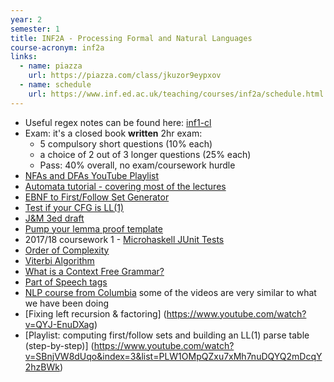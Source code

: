 ```yaml
---
year: 2
semester: 1
title: INF2A - Processing Formal and Natural Languages
course-acronym: inf2a
links:
  - name: piazza
    url: https://piazza.com/class/jkuzor9eypxov
  - name: schedule
    url: https://www.inf.ed.ac.uk/teaching/courses/inf2a/schedule.html
---
```

- Useful regex notes can be found here: [inf1-cl](/inf1#inf1-cl)
- Exam: it's a closed book **written** 2hr exam:
  - 5 compulsory short questions (10% each)
  - a choice of 2 out of 3 longer questions (25% each)
  - Pass: 40% overall, no exam/coursework hurdle
- [NFAs and DFAs YouTube Playlist](https://www.youtube.com/playlist?list=PLBlnK6fEyqRgp46KUv4ZY69yXmpwKOIev)
- [Automata tutorial - covering most of the lectures](https://www.tutorialspoint.com/automata_theory/)
- [EBNF to First/Follow Set Generator](http://hackingoff.com/compilers/predict-first-follow-set)
- [Test if your CFG is LL(1)](http://mdaines.github.io/grammophone/#/sentences)
- [J&M 3ed draft](https://web.stanford.edu/~jurafsky/slp3/ed3book.pdf)
- [Pump your lemma proof template](https://courses.engr.illinois.edu/cs373/sp2009/Handouts/pumping-lemma/pumping-lemma.html)
- 2017/18 coursework 1 - [Microhaskell JUnit Tests](https://github.com/bnelo12/MH-JUnit-Tests)
- [Order of Complexity](https://en.wikibooks.org/wiki/A-level_Computing_2009/AQA/Problem_Solving,_Programming,_Operating_Systems,_Databases_and_Networking/Problem_Solving/Big_O_Notation#Order_of_Complexity)
- [Viterbi Algorithm](https://www.youtube.com/watch?v=6JVqutwtzmo)
- [What is a Context Free Grammar?](http://cs.union.edu/~striegnk/learn-prolog-now/html/node55.html)
- [Part of Speech tags](https://cs.nyu.edu/grishman/jet/guide/PennPOS.html)
- [NLP course from Columbia](https://www.youtube.com/user/afigfigueira/playlists?view=50&sort=dd&shelf_id=5) some of the videos are very similar to what we have been doing 
- [Fixing left recursion & factoring] (https://www.youtube.com/watch?v=QYJ-EnuDXag)
- [Playlist: computing first/follow sets and building an LL(1) parse table (step-by-step)] (https://www.youtube.com/watch?v=SBnjVW8dUqo&index=3&list=PLW1OMpQZxu7xMh7nuDQYQ2mDcqY2hzBWk)
